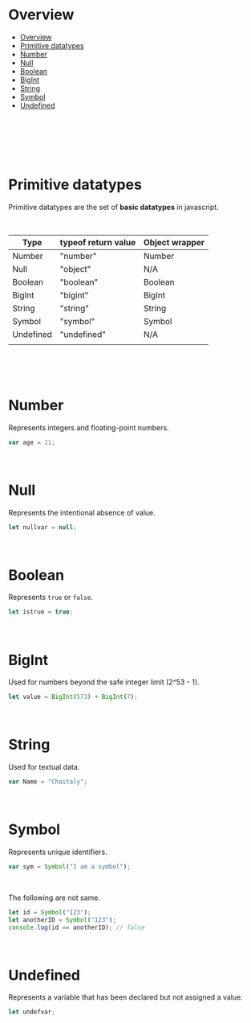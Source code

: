 # Overview

- [Overview](#overview)
- [Primitive datatypes](#primitive-datatypes)
- [Number](#number)
- [Null](#null)
- [Boolean](#boolean)
- [BigInt](#bigint)
- [String](#string)
- [Symbol](#symbol)
- [Undefined](#undefined)

&nbsp;

&nbsp;

&nbsp;

# Primitive datatypes

Primitive datatypes are the set of **basic datatypes** in javascript.

&nbsp;

| Type      | typeof return value | Object wrapper |
| --------- | ------------------- | -------------- |
| Number    | "number"            | Number         |
| Null      | "object"            | N/A            |
| Boolean   | "boolean"           | Boolean        |
| BigInt    | "bigint"            | BigInt         |
| String    | "string"            | String         |
| Symbol    | "symbol"            | Symbol         |
| Undefined | "undefined"         | N/A            |
|           |                     |                |

&nbsp;

&nbsp;

# Number

Represents integers and floating-point numbers.

```js
var age = 21;
```

&nbsp;

# Null

Represents the intentional absence of value.

```js
let nullvar = null;
```

&nbsp;

# Boolean

Represents `true` or `false`.

```js
let istrue = true;
```

&nbsp;

# BigInt

Used for numbers beyond the safe integer limit (2^53 - 1).

```js
let value = BigInt(573) + BigInt(7);
```

&nbsp;

# String

Used for textual data.

```js
var Name = "Chaitaly";
```

&nbsp;

# Symbol

Represents unique identifiers.

```js
var sym = Symbol("I am a symbol");
```

&nbsp;

The following are not same.

```js
let id = Symbol("123");
let anotherID = Symbol("123");
console.log(id == anotherID); // false
```

&nbsp;

# Undefined

Represents a variable that has been declared but not assigned a value.

```js
let undefvar;
```
